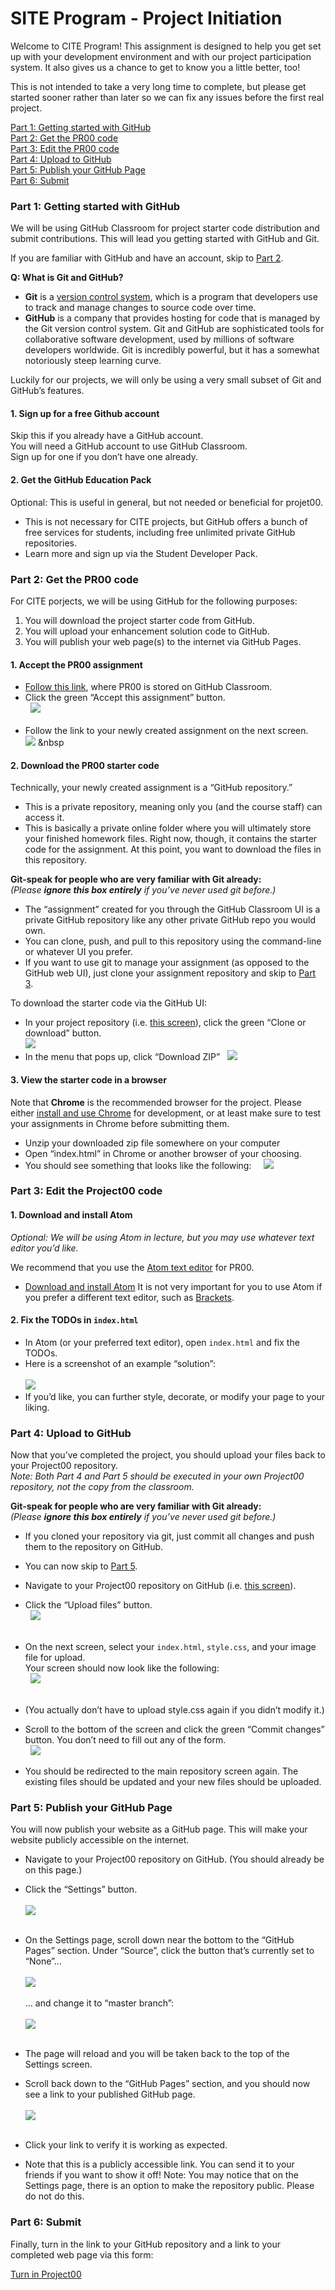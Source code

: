 # SITE Program - Project Initiation
Welcome to CITE Program! This assignment is designed to help you get set up with your development environment and with our project participation system. It also gives us a chance to get to know you a little better, too!

This is not intended to take a very long time to complete, but please get started sooner rather than later so we can fix any issues before the first real project.

[Part 1: Getting started with GitHub](#part-1-getting-started-with-github)  
[Part 2: Get the PR00 code](#part-2-get-the-project00-code)  
[Part 3: Edit the PR00 code](#part-3-edit-the-project00-code)  
[Part 4: Upload to GitHub](#part-4-upload-to-gitHub)  
[Part 5: Publish your GitHub Page](#part-5-publish-your-gitHub-page)  
[Part 6: Submit](#part-6-submit)  

### Part 1: Getting started with GitHub
We will be using GitHub Classroom for project starter code distribution and submit contributions. This will lead you getting started with GitHub and Git.

If you are familiar with GitHub and have an account, skip to [Part 2](#part-2-get-the-project00-code).

**Q: What is Git and GitHub?**
* **Git** is a [version control system](https://www.atlassian.com/git/tutorials/what-is-version-control), which is a program that developers use to track and manage changes to source code over time.
* **GitHub** is a company that provides hosting for code that is managed by the Git version control system.
Git and GitHub are sophisticated tools for collaborative software development, used by millions of software developers worldwide. Git is incredibly powerful, but it has a somewhat notoriously steep learning curve.

Luckily for our projects, we will only be using a very small subset of Git and GitHub’s features.

#### 1. Sign up for a free Github account
Skip this if you already have a GitHub account.  
You will need a GitHub account to use GitHub Classroom.  
Sign up for one if you don’t have one already.  
#### 2. Get the GitHub Education Pack
Optional: This is useful in general, but not needed or beneficial for projet00.

* This is not necessary for CITE projects, but GitHub offers a bunch of free services for students, including free unlimited private GitHub repositories.
* Learn more and sign up via the Student Developer Pack.
&nbsp;
### Part 2: Get the PR00 code
For CITE porjects, we will be using GitHub for the following purposes:

1. You will download the project starter code from GitHub.
2. You will upload your enhancement solution code to GitHub.
3. You will publish your web page(s) to the internet via GitHub Pages.

#### 1. Accept the PR00 assignment
* [Follow this link](https://classroom.github.com/a/kbF8Ashc), where PR00 is stored on GitHub Classroom.
* Click the green “Accept this assignment” button.  
&nbsp;
![](accept-assignment.png)  
&nbsp;
* Follow the link to your newly created assignment on the next screen. 
&nbsp;
![](go-to-assignment.png) 
&nbsp

#### 2. Download the PR00 starter code
Technically, your newly created assignment is a “GitHub repository.”

* This is a private repository, meaning only you (and the course staff) can access it.
* This is basically a private online folder where you will ultimately store your finished homework files. Right now, though, it contains the starter code for the assignment.
At this point, you want to download the files in this repository.

**Git-speak for people who are very familiar with Git already:**  
_(Please **ignore this box entirely** if you’ve never used git before.)_
* The “assignment” created for you through the GitHub Classroom UI is a private GitHub repository like any other private GitHub repo you would own.
* You can clone, push, and pull to this repository using the command-line or whatever UI you prefer.
* If you want to use git to manage your assignment (as opposed to the GitHub web UI), just clone your assignment repository and skip to [Part 3](#part-3-edit-the-project00-code).

To download the starter code via the GitHub UI:
&nbsp;
* In your project repository (i.e. [this screen](repository.png)), click the green “Clone or download” button.  
![](download.png)
&nbsp;
* In the menu that pops up, click “Download ZIP” 
&nbsp;
![](download2.png)
&nbsp;

#### 3. View the starter code in a browser
Note that **Chrome** is the recommended browser for the project. Please either [install and use Chrome](https://www.google.com/chrome/) for development, or at least make sure to test your assignments in Chrome before submitting them.

* Unzip your downloaded zip file somewhere on your computer
* Open “index.html” in Chrome or another browser of your choosing.
* You should see something that looks like the following:
&nbsp;
&nbsp;
![](index.png)
&nbsp;

### Part 3: Edit the Project00 code

#### 1. Download and install Atom
_Optional: We will be using Atom in lecture, but you may use whatever text editor you’d like._

We recommend that you use the [Atom text editor](https://atom.io/) for PR00.  

* [Download and install Atom](https://atom.io/)
It is not very important for you to use Atom if you prefer a different text editor, such as [Brackets](http://brackets.io/).

#### 2. Fix the TODOs in ```index.html```
* In Atom (or your preferred text editor), open ```index.html``` and fix the TODOs.
* Here is a screenshot of an example “solution”:  
&nbsp;  
![](index-susie.png)
&nbsp;
* If you’d like, you can further style, decorate, or modify your page to your liking. 
### Part 4: Upload to GitHub
Now that you’ve completed the project, you should upload your files back to your Project00 repository.  
_Note: Both Part 4 and Part 5 should be executed in your own Project00 repository, not the copy from the classroom._

**Git-speak for people who are very familiar with Git already:**  
_(Please **ignore this box entirely** if you’ve never used git before.)_

* If you cloned your repository via git, just commit all changes and push them to the repository on GitHub.
* You can now skip to [Part 5](#part-5-publish-your-gitHub-page).  
* Navigate to your Project00 repository on GitHub (i.e. [this screen](repository.png)).
* Click the “Upload files” button.  
&nbsp;
![](upload.png)  
&nbsp;
* On the next screen, select your ```index.html```, ```style.css```, and your image file for upload.  
Your screen should now look like the following:  
&nbsp;
![](upload2.png)  
&nbsp;
* (You actually don’t have to upload style.css again if you didn’t modify it.)
* Scroll to the bottom of the screen and click the green “Commit changes” button. You don’t need to fill out any of the form.  
&nbsp;
![](commit.png)
&nbsp;

* You should be redirected to the main repository screen again. The existing files should be updated and your new files should be uploaded.
### Part 5: Publish your GitHub Page
You will now publish your website as a GitHub page. This will make your website publicly accessible on the internet.

* Navigate to your Project00 repository on GitHub. (You should already be on this page.)
* Click the “Settings” button.  
&nbsp;  
![](settings.png)  
&nbsp;  
* On the Settings page, scroll down near the bottom to the “GitHub Pages” section. Under “Source”, click the button that’s currently set to “None”…   
&nbsp;  
![](none.png)  
&nbsp;  
… and change it to “master branch”:  
&nbsp;  
![](master.png)  
&nbsp;  

* The page will reload and you will be taken back to the top of the Settings screen.  
* Scroll back down to the “GitHub Pages” section, and you should now see a link to your published GitHub page.  
&nbsp;  
![](website.png)  
&nbsp;  
* Click your link to verify it is working as expected.
* Note that this is a publicly accessible link. You can send it to your friends if you want to show it off!
Note: You may notice that on the Settings page, there is an option to make the repository public. Please do not do this.

### Part 6: Submit
Finally, turn in the link to your GitHub repository and a link to your completed web page via this form:

[Turn in Project00](https://forms.gle/6xMhztP2D5ZWVPxb7)
